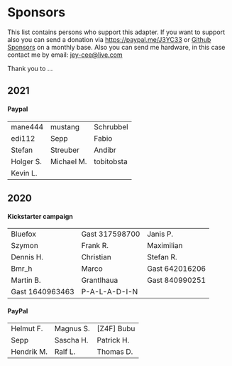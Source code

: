 # Sponsors

This list contains persons who support this adapter. If you want to support also you can send a donation via https://paypal.me/J3YC33 or [Github Sponsors](https://github.com/sponsors/Jey-Cee) on a monthly base.
Also you can send me hardware, in this case contact me by email: jey-cee@live.com

Thank you to ...

## 2021
#### Paypal
| | | |
|----|----|----|
| mane444 | mustang | Schrubbel |
| edi112 | Sepp | Fabio |
| Stefan | Streuber | Andibr |
| Holger S. | Michael M. | tobitobsta |
| Kevin L. | | |

## 2020
#### Kickstarter campaign
| | | |
|---|---|---|
| Bluefox | Gast 317598700 | Janis P. |
| Szymon | Frank R. | Maximilian |
| Dennis H. | Christian | Stefan R. |
| Bmr_h | Marco | Gast 642016206 |
| Martin B. | Grantlhaua | Gast 840990251 |
| Gast 1640963463 | P-A-L-A-D-I-N |

#### PayPal
| | | |
|---|---|---|
| Helmut F. | Magnus S. | [Z4F] Bubu|
| Sepp | Sascha H. | Patrick H. |
| Hendrik M. | Ralf L. | Thomas D. |

